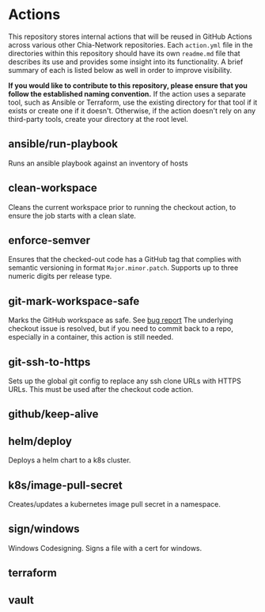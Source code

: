 # Actions
This repository stores internal actions that will be reused in GitHub Actions across various other Chia-Network repositories. Each `action.yml` file in the directories within this repository should have its own `readme.md` file that describes its use and provides some insight into its functionality. A brief summary of each is listed below as well in order to improve visibility.

**If you would like to contribute to this repository, please ensure that you follow the established naming convention.** If the action uses a separate tool, such as Ansible or Terraform, use the existing directory for that tool if it exists or create one if it doesn't. Otherwise, if the action doesn't rely on any third-party tools, create your directory at the root level.

## ansible/run-playbook
Runs an ansible playbook against an inventory of hosts

## clean-workspace
Cleans the current workspace prior to running the checkout action, to ensure the job starts with a clean slate.

## enforce-semver
Ensures that the checked-out code has a GitHub tag that complies with semantic versioning in format `Major.minor.patch`. Supports up to three numeric digits per release type.

## git-mark-workspace-safe
Marks the GitHub workspace as safe. See [bug report](https://github.com/actions/checkout/issues/760)
The underlying checkout issue is resolved, but if you need to commit back to a repo, especially in a container, this action is still needed.

## git-ssh-to-https
Sets up the global git config to replace any ssh clone URLs with HTTPS URLs. This must be used after the checkout code action.

## github/keep-alive


## helm/deploy
Deploys a helm chart to a k8s cluster.

## k8s/image-pull-secret
Creates/updates a kubernetes image pull secret in a namespace.

## sign/windows
Windows Codesigning. Signs a file with a cert for windows.

## terraform


## vault


